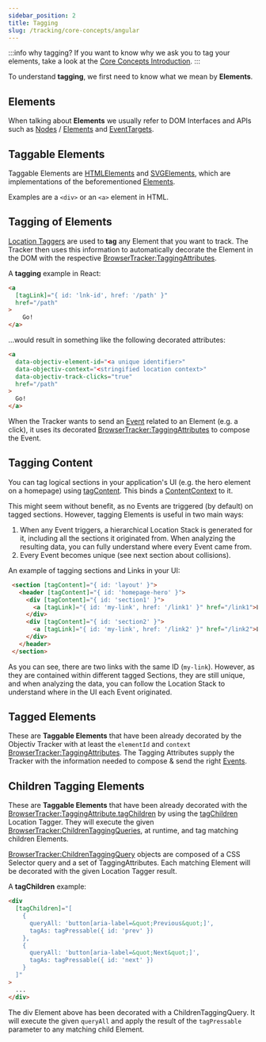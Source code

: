 ```yaml
---
sidebar_position: 2
title: Tagging
slug: /tracking/core-concepts/angular
---
```


:::info why tagging?
If you want to know why we ask you to tag your elements, take a look at the [Core Concepts Introduction](/tracking/core-concepts/angular).
:::

To understand **tagging**, we first need to know what we mean by **Elements**. 

## Elements 
When talking about **Elements** we usually refer to DOM Interfaces and APIs such as 
[Nodes](https://developer.mozilla.org/en-US/docs/Web/API/Node) / 
[Elements](https://developer.mozilla.org/en-US/docs/Web/API/Element) and 
[EventTargets](https://developer.mozilla.org/en-US/docs/Web/API/EventTarget).

## Taggable Elements
Taggable Elements are [HTMLElements](https://developer.mozilla.org/en-US/docs/Web/API/HTMLElement) and 
[SVGElements](https://developer.mozilla.org/en-US/docs/Web/API/SVGElement), which are implementations of the 
beforementioned [Elements](https://developer.mozilla.org/en-US/docs/Web/API/Element). 

Examples are a `<div>` or an `<a>` element in HTML.

## Tagging of Elements
[Location Taggers](/tracking/angular/api-reference/locationTaggers/overview.md) are used to **tag** any Element
that you want to track. The Tracker then uses this information to automatically decorate the Element in the 
DOM with the respective [BrowserTracker:TaggingAttributes](/tracking/browser/api-reference/definitions/TaggingAttribute.md). 

A **tagging** example in React:
```html
<a 
  [tagLink]="{ id: 'lnk-id', href: '/path' }"
  href="/path"
>
    Go!
</a>
```

...would result in something like the following decorated attributes:

```html
<a 
  data-objectiv-element-id="<a unique identifier>" 
  data-objectiv-context="<stringified location context>" 
  data-objectiv-track-clicks="true" 
  href="/path"
>
  Go!
</a>
```

When the Tracker wants to send an [Event](/taxonomy/reference/events/overview.md) related to an Element (e.g. a 
click), it uses its decorated [BrowserTracker:TaggingAttributes](/tracking/browser/api-reference/definitions/TaggingAttribute.md) to 
compose the Event.

## Tagging Content
You can tag logical sections in your application's UI (e.g. the hero element on a homepage) using
[tagContent](/tracking/angular/api-reference/locationTaggers/tagContent.md). This binds a
[ContentContext](/taxonomy/reference/location-contexts/ContentContext.md) to it.

This might seem without benefit, as no Events are triggered (by default) on tagged sections. However,
tagging Elements is useful in two main ways:

1. When any Event triggers, a hierarchical Location Stack is generated for it, including all the sections it
   originated from. When analyzing the resulting data, you can fully understand where every Event came from.
2. Every Event becomes unique (see next section about collisions).

An example of tagging sections and Links in your UI:
```html
 <section [tagContent]="{ id: 'layout' }">
   <header [tagContent]="{ id: 'homepage-hero' }">
     <div [tagContent]="{ id: 'section1' }">
       <a [tagLink]="{ id: 'my-link', href: '/link1' }" href="/link1">Link 1</a>
     </div>
     <div [tagContent]="{ id: 'section2' }">
       <a [tagLink]="{ id: 'my-link', href: '/link2' }" href="/link2">Link 2</a>
     </div>
   </header>
 </section>
```

As you can see, there are two links with the same ID (`my-link`). However, as they are contained within
different tagged Sections, they are still unique, and when analyzing the data, you can follow the Location
Stack to understand where in the UI each Event originated.

## Tagged Elements
These are **Taggable Elements** that have been already decorated by the Objectiv Tracker with at least the 
`elementId` and `context` [BrowserTracker:TaggingAttributes](/tracking/browser/api-reference/definitions/TaggingAttribute.md). The 
Tagging Attributes supply the Tracker with the information needed to compose & send the right 
[Events](/taxonomy/reference/events/overview.md).

## Children Tagging Elements
These are **Taggable Elements** that have been already decorated with the 
[BrowserTracker:TaggingAttribute.tagChildren](/tracking/browser/api-reference/definitions/TaggingAttribute.md#taggingattributetagchildren) by using the [tagChildren](/tracking/angular/api-reference/locationTaggers/tagChildren.md) Location Tagger. They will execute the given [BrowserTracker:ChildrenTaggingQueries](/tracking/browser/api-reference/definitions/ChildrenTaggingQueries.md), at runtime, and tag matching children Elements.

[BrowserTracker:ChildrenTaggingQuery](/tracking/browser/api-reference/definitions/ChildrenTaggingQuery.md) objects are composed of a CSS Selector query and a set of TaggingAttributes. Each matching Element will be decorated with the given Location Tagger result. 

A **tagChildren** example:

```html
<div
  [tagChildren]="[
    {
      queryAll: 'button[aria-label=&quot;Previous&quot;]',
      tagAs: tagPressable({ id: 'prev' })
    },
    {
      queryAll: 'button[aria-label=&quot;Next&quot;]',
      tagAs: tagPressable({ id: 'next' })
    }
  ]"
>
  ...
</div>
```

The div Element above has been decorated with a ChildrenTaggingQuery. It will execute the given `queryAll` and apply the result of the `tagPressable` parameter to any matching child Element. 
